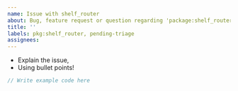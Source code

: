 ```yaml
---
name: Issue with shelf_router
about: Bug, feature request or question regarding 'package:shelf_router'
title: ''
labels: pkg:shelf_router, pending-triage
assignees:
---
```

 * Explain the issue,
 * Using bullet points!

```dart
// Write example code here
```
